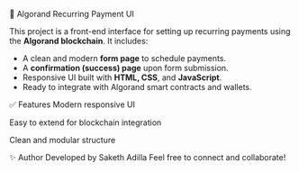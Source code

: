 💸 Algorand Recurring Payment UI

This project is a front-end interface for setting up recurring payments using the **Algorand blockchain**. It includes:

- A clean and modern **form page** to schedule payments.
- A **confirmation (success) page** upon form submission.
- Responsive UI built with **HTML, CSS**, and **JavaScript**.
- Ready to integrate with Algorand smart contracts and wallets.

✅ Features
Modern responsive UI

Easy to extend for blockchain integration

Clean and modular structure

✨ Author
Developed by Saketh Adilla
Feel free to connect and collaborate!
